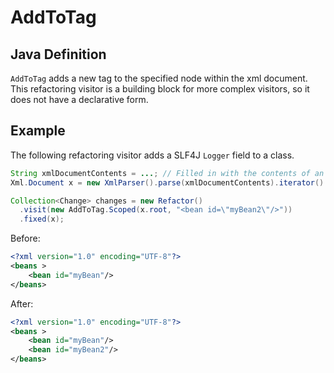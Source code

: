 # AddToTag

## Java Definition

`AddToTag` adds a new tag to the specified node within the xml document. This refactoring visitor is a building block for more complex visitors, so it does not have a declarative form.

## Example

The following refactoring visitor adds a SLF4J `Logger` field to a class.

```java
String xmlDocumentContents = ...; // Filled in with the contents of an xml document
Xml.Document x = new XmlParser().parse(xmlDocumentContents).iterator().next();

Collection<Change> changes = new Refactor()
  .visit(new AddToTag.Scoped(x.root, "<bean id=\"myBean2\"/>"))
  .fixed(x);
```

Before:

```xml
<?xml version="1.0" encoding="UTF-8"?>
<beans >
    <bean id="myBean"/>
</beans>
```

After:

```xml
<?xml version="1.0" encoding="UTF-8"?>
<beans >
    <bean id="myBean"/>
    <bean id="myBean2"/>
</beans>
```

